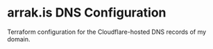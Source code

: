 # arrak.is DNS Configuration

Terraform configuration for the Cloudflare-hosted DNS records of my domain.
